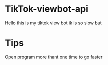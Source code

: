 # TikTok-viewbot-api
Hello this is my tiktok view bot ik is so slow but 
# Tips
Open program more thant one time to go faster
